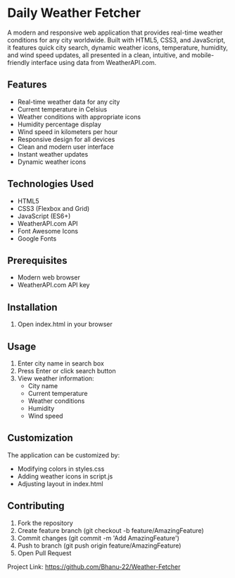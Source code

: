 # Daily Weather Fetcher

A modern and responsive web application that provides real-time weather conditions for any city worldwide. Built with HTML5, CSS3, and JavaScript, it features quick city search, dynamic weather icons, temperature, humidity, and wind speed updates, all presented in a clean, intuitive, and mobile-friendly interface using data from WeatherAPI.com.

## Features

- Real-time weather data for any city
- Current temperature in Celsius
- Weather conditions with appropriate icons
- Humidity percentage display
- Wind speed in kilometers per hour
- Responsive design for all devices
- Clean and modern user interface
- Instant weather updates
- Dynamic weather icons

## Technologies Used

- HTML5
- CSS3 (Flexbox and Grid)
- JavaScript (ES6+)
- WeatherAPI.com API
- Font Awesome Icons
- Google Fonts

## Prerequisites

- Modern web browser
- WeatherAPI.com API key

## Installation

1. Open index.html in your browser

## Usage

1. Enter city name in search box
2. Press Enter or click search button
3. View weather information:
   - City name
   - Current temperature
   - Weather conditions
   - Humidity
   - Wind speed

## Customization

The application can be customized by:
- Modifying colors in styles.css
- Adding weather icons in script.js
- Adjusting layout in index.html

## Contributing

1. Fork the repository
2. Create feature branch (git checkout -b feature/AmazingFeature)
3. Commit changes (git commit -m 'Add AmazingFeature')
4. Push to branch (git push origin feature/AmazingFeature)
5. Open Pull Request


Project Link: https://github.com/Bhanu-22/Weather-Fetcher